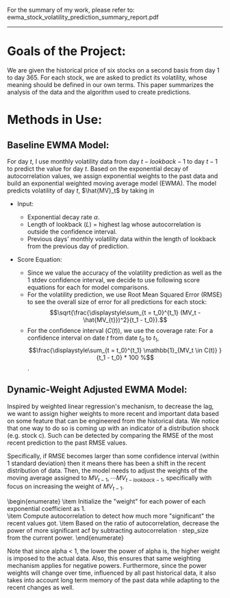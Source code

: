 For the summary of my work, please refer to: ewma_stock_volatility_prediction_summary_report.pdf
<hr> 

# Goals of the Project: 

We are given the historical price of six stocks on a second basis from day 1 to day 365. For each stock, we are
asked to predict its volatility, whose meaning should be defined in our own terms. This paper summarizes the
analysis of the data and the algorithm used to create predictions.

# Methods in Use: 

## Baseline EWMA Model:
For day $t$, I use monthly volatility data from day $t-lookback-1$ to day $t-1$ to predict the value for day $t$. Based on the exponential decay of autocorrelation values, we assign exponential weights to the past data and build an exponential weighted moving average model (EWMA). The model predicts volatility of day $t$, $\hat{MV}_t$ by taking in

* Input: 
   * Exponential decay rate $\alpha$.
   * Length of lookback ($L$) = highest lag whose autocorrelation is outside the confidence interval.
   * Previous days' monthly volatility data within the length of lookback from the previous day of prediction.
          
* Score Equation:
   * Since we value the accuracy of the volatility prediction as well as the 1 stdev confidence interval, we decide to use following score equations for each for model comparisons. 
   * For the volatility prediction, we use Root Mean Squared Error (RMSE) to see the overall size of error for all predictions for each stock: $$\sqrt{\frac{\displaystyle\sum_{t = t_0}^{t_1} (MV_t - \hat{MV_{t}})^2}{t_1 - t_0}}.$$
   *  For the confidence interval ($C(t)$), we use the coverage rate: For a confidence interval on date $t$ from date $t_0$ to $t_1$, $$\frac{\displaystyle\sum_{t = t_0}^{t_1} \mathbb{1}_{MV_t \in C(t)} }{t_1 - t_0} * 100 %$$.

## Dynamic-Weight Adjusted EWMA Model: 
Inspired by weighted linear regression's mechanism, to decrease the lag, we want to assign higher weights to more recent and important data based on some feature that can be engineered from the historical data. We notice that one way to do so is coming up with an indicator of a distribution shock (e.g. stock c). Such can be detected by comparing the RMSE of the most recent prediction to the past RMSE values. 

Specifically, if RMSE becomes larger than some confidence interval (within 1 standard deviation) then it means there has been a shift in the recent distribution of data. Then, the model needs to adjust the weights of the moving average assigned to $MV_{t-1}, \cdots MV_{t-lookback-1}$, specifically with focus on increasing the weight of $MV_{t-1}$. 

\begin{enumerate}
    \item Initialize the "weight" for each power of each exponential coefficient as 1.  
    \item Compute autocorrelation to detect how much more "significant" the recent values got. 
    \item Based on the ratio of autocorrelation, decrease the power of more significant acf by subtracting autocorrelation $\cdot$ step\_size from the current power. 
\end{enumerate}

Note that since alpha $<$ 1, the lower the power of alpha is, the higher weight is imposed to the actual data. Also, this ensures that same weighting mechanism applies for negative powers. Furthermore, since the power weights will change over time, influenced by all past historical data, it also takes into account long term memory of the past data while adapting to the recent changes as well.  


    

